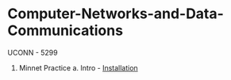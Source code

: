 # Computer-Networks-and-Data-Communications

UCONN - 5299

1. Minnet Practice
   a. Intro - [Installation](./MininetPractice/Intro.md)
